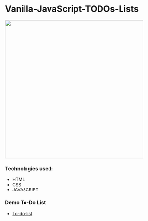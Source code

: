# Vanilla-JavaScript-TODOs-Lists


<img src="Screenshot(1).png" width="450" height="auto">

### Technologies used:
* HTML
* CSS
* JAVASCRIPT

### Demo To-Do List
- [To-do-list](Vanilla-JavaScript-TODOs-Lists/index.html)
